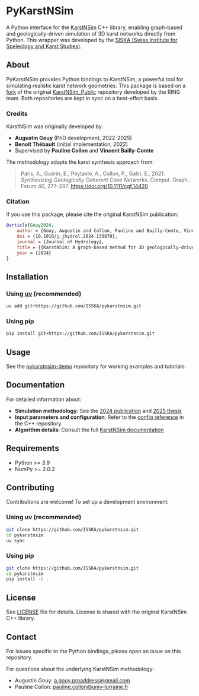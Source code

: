 # PyKarstNSim

A Python interface for the [KarstNSim](https://github.com/ring-team/KarstNSim_Public) C++ library, enabling graph-based and geologically-driven simulation of 3D karst networks directly from Python. This wrapper was developed by the [SISKA (Swiss Institute for Speleology and Karst Studies)](https://www.isska.ch).

## About

PyKarstNSim provides Python bindings to KarstNSim, a powerful tool for simulating realistic karst network geometries. This package is based on a [fork](https://github.com/ISSKA/KarstNSim_Public) of the original [KarstNSim_Public](https://github.com/ring-team/KarstNSim_Public) repository developed by the RING team. Both repositories are kept in sync on a best-effort basis.

### Credits

KarstNSim was originally developed by:

- **Augustin Gouy** (PhD development, 2022-2025)
- **Benoît Thébault** (initial implementation, 2022)
- Supervised by **Pauline Collon** and **Vincent Bailly-Comte**

The methodology adapts the karst synthesis approach from:

> Paris, A., Guérin, E., Peytavie, A., Collon, P., Galin, E., 2021. _Synthesizing Geologically Coherent Cave Networks_. Comput. Graph. Forum 40, 277–287. https://doi.org/10.1111/cgf.14420

### Citation

If you use this package, please cite the original KarstNSim publication:

```bibtex
@article{Gouy2024,
    author = {Gouy, Augustin and Collon, Pauline and Bailly-Comte, Vincent and Galin, Eric and Antoine, Christophe and Thebault, Benoît and Landrein, Philippe},
    doi = {10.1016/j.jhydrol.2024.130878},
    journal = {Journal of Hydrology},
    title = {{KarstNSim: A graph-based method for 3D geologically-driven simulation of karst networks}},
    year = {2024}
}
```

## Installation

### Using [uv](https://docs.astral.sh/uv/) (recommended)

```bash
uv add git+https://github.com/ISSKA/pykarstnsim.git
```

### Using pip

```bash
pip install git+https://github.com/ISSKA/pykarstnsim.git
```

## Usage

See the [pykarstnsim-demo](https://github.com/ISSKA/pykarstnsim-demo) repository for working examples and tutorials.

## Documentation

For detailed information about:

- **Simulation methodology**: See the [2024 publication](https://doi.org/10.1016/j.jhydrol.2024.130878) and [2025 thesis](https://hal.univ-lorraine.fr/tel-05114757v1)
- **Input parameters and configuration**: Refer to the [config reference](https://github.com/ISSKA/KarstNSim_Public/blob/main/config_reference.md) in the C++ repository
- **Algorithm details**: Consult the full [KarstNSim documentation](https://github.com/ring-team/KarstNSim_Public)

## Requirements

- Python >= 3.9
- NumPy >= 2.0.2

## Contributing

Contributions are welcome! To set up a development environment:

### Using uv (recommended)

```bash
git clone https://github.com/ISSKA/pykarstnsim.git
cd pykarstnsim
uv sync
```

### Using pip

```bash
git clone https://github.com/ISSKA/pykarstnsim.git
cd pykarstnsim
pip install -e .
```

## License

See [LICENSE](LICENSE) file for details. License is shared with the original KarstNSim C++ library.

## Contact

For issues specific to the Python bindings, please open an issue on this repository.

For questions about the underlying KarstNSim methodology:

- Augustin Gouy: a.gouy.proaddress@gmail.com
- Pauline Collon: pauline.collon@univ-lorraine.fr
